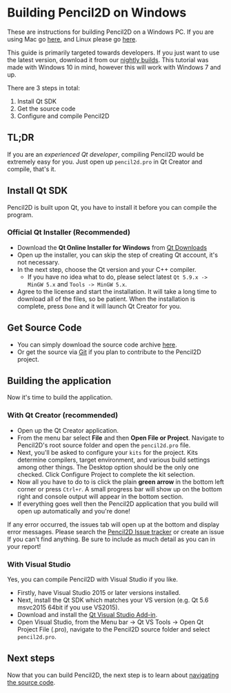 # Building Pencil2D on Windows

These are instructions for building Pencil2D on a Windows PC. If you are using Mac go [here](docs/build_mac.md), and Linux please go [here](docs/build_linux.md).

This guide is primarily targeted towards developers. If you just want to use the latest version, download it from our [nightly builds](https://www.pencil2d.org/download/#nightlybuild). This tutorial was made with Windows 10 in mind, however this will work with Windows 7 and up.

There are 3 steps in total:

1. Install Qt SDK
2. Get the source code
3. Configure and compile Pencil2D

## TL;DR

If you are an *experienced Qt developer*, compiling Pencil2D would be extremely easy for you. Just open up `pencil2d.pro` in Qt Creator and compile, that's it.

## Install Qt SDK

Pencil2D is built upon Qt, you have to install it before you can compile the program.

### Official Qt Installer (Recommended)

- Download the **Qt Online Installer for Windows** from [Qt Downloads](https://www.qt.io/download-open-source/)
- Open up the installer, you can skip the step of creating Qt account, it's not necessary.
- In the next step, choose the Qt version and your C++ compiler.
  - If you have no idea what to do, please select latest `Qt 5.9.x -> MinGW 5.x` and `Tools -> MinGW 5.x`.
- Agree to the license and start the installation. It will take a long time to download all of the files, so be patient. When the installation is complete, press `Done` and it will launch Qt Creator for you.

## Get Source Code

- You can simply download the source code archive [here](https://github.com/pencil2d/pencil/archive/master.zip).
- Or get the source via [Git](https://github.com/pencil2d/pencil.git) if you plan to contribute to the Pencil2D project.

## Building the application

Now it's time to build the application.

### With Qt Creator (recommended)

- Open up the Qt Creator application.
- From the menu bar select **File** and then **Open File or Project**. Navigate to Pencil2D's root source folder and open the `pencil2d.pro` file. 
- Next, you'll be asked to configure your `kits` for the project. Kits determine compilers, target environment, and various build settings among other things. The Desktop option should be the only one checked. Click Configure Project to complete the kit selection.
- Now all you have to do to is click the plain **green arrow** in the bottom left corner or press `Ctrl+r`. A small progress bar will show up on the bottom right and console output will appear in the bottom section.
- If everything goes well then the Pencil2D application that you build will open up automatically and you're done!

If any error occurred, the issues tab will open up at the bottom and display error messages. Please search the [Pencil2D Issue tracker](https://github.com/pencil2d/pencil/issues) or create an issue If you can't find anything. Be sure to include as much detail as you can in your report!

### With Visual Studio

Yes, you can compile Pencil2D with Visual Studio if you like. 

- Firstly, have Visual Studio 2015 or later versions installed.
- Next, install the Qt SDK which matches your VS version (e.g. Qt 5.6 msvc2015 64bit if you use VS2015).
- Download and install the [Qt Visual Studio Add-in](http://doc.qt.io/archives/vs-addin/index.html).
- Open Visual Studio, from the Menu bar -> Qt VS Tools -> Open Qt Project File (.pro), navigate to the Pencil2D source folder and select `pencil2d.pro`.

## Next steps

Now that you can build Pencil2D, the next step is to learn about [navigating the source code](docs/dive-into-code.md).

